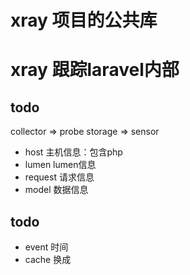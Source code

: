 # xray 项目的公共库

# xray 跟踪laravel内部

## todo

collector => probe storage => sensor

* host 主机信息：包含php
* lumen lumen信息
* request 请求信息
* model 数据信息

## todo

* event 时间
* cache 换成





